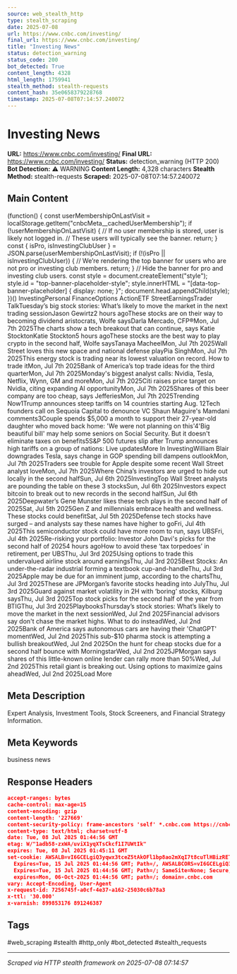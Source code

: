 ```yaml
---
source: web_stealth_http
type: stealth_scraping
date: 2025-07-08
url: https://www.cnbc.com/investing/
final_url: https://www.cnbc.com/investing/
title: "Investing News"
status: detection_warning
status_code: 200
bot_detected: True
content_length: 4328
html_length: 1759941
stealth_method: stealth-requests
content_hash: 35e0658379228768
timestamp: 2025-07-08T07:14:57.240072
---
```


# Investing News

**URL:** https://www.cnbc.com/investing/
**Final URL:** https://www.cnbc.com/investing/
**Status:** detection_warning (HTTP 200)
**Bot Detection:** ⚠️ WARNING
**Content Length:** 4,328 characters
**Stealth Method:** stealth-requests
**Scraped:** 2025-07-08T07:14:57.240072

## Main Content

(function() { const userMembershipOnLastVisit = localStorage.getItem("cnbcMeta__cachedUserMembership"); if (!userMembershipOnLastVisit) { // If no user membership is stored, user is likely not logged in. // These users will typically see the banner. return; } const { isPro, isInvestingClubUser } = JSON.parse(userMembershipOnLastVisit); if (!(isPro || isInvestingClubUser)) { // We’re rendering the top banner for users who are not pro or investing club members. return; } // Hide the banner for pro and investing club users. const style = document.createElement("style"); style.id = "top-banner-placeholder-style"; style.innerHTML = "[data-top-banner-placeholder] { display: none; }"; document.head.appendChild(style); })() InvestingPersonal FinanceOptions ActionETF StreetEarningsTrader TalkTuesday’s big stock stories: What’s likely to move the market in the next trading sessionJason Gewirtz2 hours agoThese stocks are on their way to becoming dividend aristocrats, Wolfe saysDarla Mercado, CFP®Mon, Jul 7th 2025The charts show a tech breakout that can continue, says Katie StocktonKatie Stockton5 hours agoThese stocks are the best way to play crypto in the second half, Wolfe saysTanaya MacheelMon, Jul 7th 2025Wall Street loves this new space and national defense playPia SinghMon, Jul 7th 2025This energy stock is trading near its lowest valuation on record. How to trade itMon, Jul 7th 2025Bank of America’s top trade ideas for the third quarterMon, Jul 7th 2025Monday's biggest analyst calls: Nvidia, Tesla, Netflix, Wynn, GM and moreMon, Jul 7th 2025Citi raises price target on Nvidia, citing expanding AI opportunityMon, Jul 7th 2025Shares of this beer company are too cheap, says JefferiesMon, Jul 7th 2025Trending Now1Trump announces steep tariffs on 14 countries starting Aug. 12Tech founders call on Sequoia Capital to denounce VC Shaun Maguire's Mamdani comments3Couple spends $5,000 a month to support their 27-year-old daughter who moved back home: 'We were not planning on this'4'Big beautiful bill' may help some seniors on Social Security. But it doesn't eliminate taxes on benefits5S&P 500 futures slip after Trump announces high tariffs on a group of nations: Live updatesMore In InvestingWilliam Blair downgrades Tesla, says change in GOP spending bill dampens outlookMon, Jul 7th 2025Traders see trouble for Apple despite some recent Wall Street analyst loveMon, Jul 7th 2025Where China’s investors are urged to hide out locally in the second halfSun, Jul 6th 2025InvestingTop Wall Street analysts are pounding the table on these 3 stocksSun, Jul 6th 2025Investors expect bitcoin to break out to new records in the second halfSun, Jul 6th 2025Deepwater’s Gene Munster likes these tech plays in the second half of 2025Sat, Jul 5th 2025Gen Z and millennials embrace health and wellness. These stocks could benefitSat, Jul 5th 2025Defense tech stocks have surged – and analysts say these names have higher to goFri, Jul 4th 2025This semiconductor stock could have more room to run, says UBSFri, Jul 4th 2025Re-risking your portfolio: Investor John Davi's picks for the second half of 20254 hours agoHow to avoid these ‘tax torpedoes’ in retirement, per UBSThu, Jul 3rd 2025Using options to trade this undervalued airline stock around earningsThu, Jul 3rd 2025Best Stocks: An under-the-radar industrial forming a textbook cup-and-handleThu, Jul 3rd 2025Apple may be due for an imminent jump, according to the chartsThu, Jul 3rd 2025These are JPMorgan’s favorite stocks heading into JulyThu, Jul 3rd 2025Guard against market volatility in 2H with ‘boring’ stocks, Kilburg saysThu, Jul 3rd 2025Top stock picks for the second half of the year from BTIGThu, Jul 3rd 2025PlaybooksThursday’s stock stories: What’s likely to move the market in the next sessionWed, Jul 2nd 2025Financial advisors say don't chase the market highs. What to do insteadWed, Jul 2nd 2025Bank of America says autonomous cars are having their 'ChatGPT' momentWed, Jul 2nd 2025This sub-$10 pharma stock is attempting a bullish breakoutWed, Jul 2nd 2025On the hunt for cheap stocks due for a second half bounce with MorningstarWed, Jul 2nd 2025JPMorgan says shares of this little-known online lender can rally more than 50%Wed, Jul 2nd 2025This retail giant is breaking out. Using options to maximize gains aheadWed, Jul 2nd 2025Load More

## Meta Description

Expert Analysis, Investment Tools, Stock Screeners, and Financial Strategy Information.


## Meta Keywords

business news




## Response Headers

```json
accept-ranges: bytes
cache-control: max-age=15
content-encoding: gzip
content-length: '227669'
content-security-policy: frame-ancestors 'self' *.cnbc.com https://cnbc.zendesk.com;
content-type: text/html; charset=utf-8
date: Tue, 08 Jul 2025 01:44:56 GMT
etag: W/"1adb58-zxWA/uviX1yqXTsCkcf1I7UWtIk"
expires: Tue, 08 Jul 2025 01:45:11 GMT
set-cookie: AWSALB=vI6GCELgiQ3yqwx3tceZ5tAkOFl1bp8ao2mXqI7t8cuTlHBizRET1NzbalP2jASnjWchd1yNGPUejZn9T+wzM4ikT5iX+ZDJuxtdf8TPO9f9Q50IgSv3AVwwEftZ;
  Expires=Tue, 15 Jul 2025 01:44:56 GMT; Path=/, AWSALBCORS=vI6GCELgiQ3yqwx3tceZ5tAkOFl1bp8ao2mXqI7t8cuTlHBizRET1NzbalP2jASnjWchd1yNGPUejZn9T+wzM4ikT5iX+ZDJuxtdf8TPO9f9Q50IgSv3AVwwEftZ;
  Expires=Tue, 15 Jul 2025 01:44:56 GMT; Path=/; SameSite=None; Secure, region=WORLD;
  expires=Mon, 06-Oct-2025 01:44:56 GMT; path=/; domain=.cnbc.com
vary: Accept-Encoding, User-Agent
x-request-id: 7256745f-a0cf-4e37-a162-25030c6b78a3
x-ttl: '30.000'
x-varnish: 899853176 891246387

```

## Tags

#web_scraping #stealth #http_only #bot_detected #stealth_requests

---
*Scraped via HTTP stealth framework on 2025-07-08 07:14:57*
